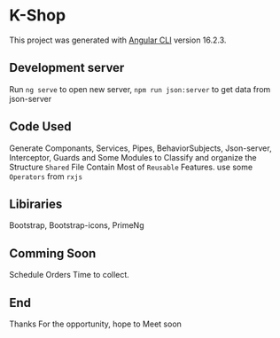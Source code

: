# K-Shop

This project was generated with [Angular CLI](https://github.com/angular/angular-cli) version 16.2.3.

## Development server

Run `ng serve` to open new server,
`npm run json:server` to get data from json-server

## Code Used

Generate Componants, Services, Pipes, BehaviorSubjects, Json-server, Interceptor, Guards and Some Modules to Classify and organize the  Structure
`Shared` File Contain Most of `Reusable` Features.
use some `Operators` from `rxjs`

## Libiraries

Bootstrap, Bootstrap-icons, PrimeNg


## Comming Soon

Schedule Orders Time to collect.

## End
Thanks For the opportunity, hope to Meet soon
